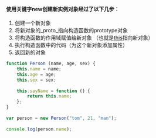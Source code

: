 #### 使用关键字new创建新实例对象经过了以下几步：

1. 创建一个新对象
2. 将新对象的_proto_指向构造函数的prototype对象
3. 将构造函数的作用域赋值给新对象 （也就是[this](./this.md)指向新对象）
4. 执行构造函数中的代码（为这个新对象添加属性）
5. 返回新的对象

```javascript
function Person (name, age, sex) {
    this.name = name;
    this.age = age;
    this.sex = sex;
 
    this.sayName = function () {
        return this.name;
    };
}
 
var person = new Person("tom", 21, "man");
 
console.log(person.name);
```

